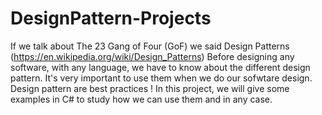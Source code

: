 # DesignPattern-Projects
If we talk about The 23 Gang of Four (GoF) we said Design Patterns (https://en.wikipedia.org/wiki/Design_Patterns) 
Before designing any software, with any language, we have to know about the different design pattern.
It's very important to use them when we do our sofwtare design. 
Design pattern are best practices !
In this project, we will give some examples in C# to study how we can use them and in any case.

